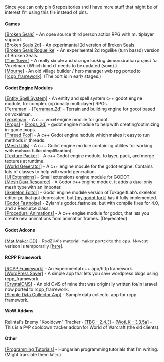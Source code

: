 Since you can only pin 6 repositories and I have more stuff that might be of interest I'm using this file instead of pins.

#### Games

[[Broken Seals]](https://github.com/Relintai/broken_seals) - An open source third person action RPG with multiplayer support.\
[[Broken Seals 2d]](https://github.com/Relintai/broken_seals_2d) - An experimantal 2d version of Broken Seals.\
[[Broken Seals Roguelike]](https://github.com/Relintai/broken_seals_roguelike) - An experimental 2d rogulike (turn based) version of Broken Seals.\
[[The Tower]](https://github.com/Relintai/the_tower) - A really simple and strange looking demonstration project for Voxelman. (Which kind of needs to be updated (soon).) \
[[Mourne]](https://github.com/Relintai/mourne) - 
An old village builder / hero manager web rpg ported to [[rcpp_framework]](https://github.com/Relintai/rcpp_framework). (The port is in early stages.)

#### Godot Engine Modules

[[Entity Spell System]](https://github.com/Relintai/entity_spell_system) - An entity and spell system c++ godot engine module, for complex (optionally multiplayer) RPGs.\
[[Terraman]](https://github.com/Relintai/terraman) - [[Terraman_2d]](https://github.com/Relintai/terraman_2d) - Terrain and building engine for godot based on voxelman.\
[[voxelman]](https://github.com/Relintai/voxelman) - A c++ voxel engine module for godot. \
[[Props]](https://github.com/Relintai/props) - [[Props_2d]](https://github.com/Relintai/props_2d) - godot engine module to help with creating/optimizing in-game props.\
[[Thread Pool]](https://github.com/Relintai/thread_pool) - A c++ Godot engine module which makes it easy to run methods in threads. \
[[Mesh Utils]](https://github.com/Relintai/mesh_utils) - A c++ Godot engine module containing utilites for working with mehses (Like simplification).\
[[Texture Packer]](https://github.com/Relintai/texture_packer) - A c++ Godot engine module, to layer, pack, and merge textures at runtime.\
[[World Generator]](https://github.com/Relintai/world_generator) - A c++ engine module for the godot engine. Contains lots of classes to help with world generation.\
[[UI Extensions]](https://github.com/Relintai/ui_extensions) - Small extensions engine module for GODOT.\
[[Mesh Data Resource]](https://github.com/Relintai/mesh_data_resource) - A Godot c++ engine module. It adds a data-only mesh type with an importer.\
[[Skeleton Editor]](https://github.com/Relintai/skeleton_editor) - Godot engine module version of TokageItLab's skeleton editor pr, that got deprecated, but [[my godot fork]](https://github.com/Relintai/godot/tree/3.x) has it fully implemented. \
[[Godot Fastnoise]](https://github.com/Relintai/godot_fastnoise) - Zylann's godot_fastnoise, but with compile fixes for 4.0, and a Resource class.\
[[Procedural Animations]](https://github.com/Relintai/procedural_animations) - A c++ engine module for godot, that lets you create new animations from animation frames. (Deprecated)

#### Godot Addons

[[Mat Maker GD]](https://github.com/Relintai/mat_maker_gd) - RodZill4's material-maker ported to the cpu. Newest verison is temporarily [[here]](https://github.com/Relintai/broken_seals/tree/master/game/addons/mat_maker_gd).

#### RCPP Framework

[[RCPP Framework]](https://github.com/Relintai/rcpp_framework) - An experimental c++ app/http framework.\
[[WordPress Saver]](https://github.com/Relintai/wp_saver) - A simple app that lets you save wordpress blogs using rcpp_framework.\
[[CrystalCMS]](https://github.com/Relintai/crystal_cms) - An old CMS of mine that was originally written for/in laravel now ported to rcpp_framework.\
[[Simple Data Collector App]](https://github.com/Relintai/rcpp_sample_simple_data_collector_app) - Sample data collector app for rcpp framework. 

#### WoW Addons

Relintai's Enemy "Kooldown" Tracker - [[TBC - 2.4.3]](https://github.com/Relintai/Relintais-Enemy-Kooldown-Tracker-TBC) - [[WotLK - 3.3.5a]](https://github.com/Relintai/Relintais-Enemy-Kooldown-Tracker-WotLK) - This is a PvP cooldown tracker addon for World of Warcraft (the old clients).

#### Other

[[Programming Tutorials]](https://github.com/Relintai/programming_tutorials) - Hungarian programming tutorials that I'm writing. (Might translate them later.) 
